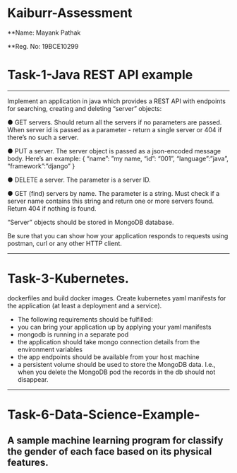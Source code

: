 # Kaiburr-Assessment
**Name: Mayank Pathak

**Reg. No: 19BCE10299
# Task-1-Java REST API example
---
Implement an application in java which provides a REST API with endpoints for searching,
creating and deleting “server” objects:

● GET servers. Should return all the servers if no parameters are passed. When server id
is passed as a parameter - return a single server or 404 if there’s no such a server.

● PUT a server. The server object is passed as a json-encoded message body. Here’s an
example:
{
“name”: ”my name,
“id”: “001”,
“language”:”java”,
“framework”:”django”
}

● DELETE a server. The parameter is a server ID.

● GET (find) servers by name. The parameter is a string. Must check if a server name
contains this string and return one or more servers found. Return 404 if nothing is found.

“Server” objects should be stored in MongoDB database.

Be sure that you can show how your application responds to requests using postman, curl or
any other HTTP client.

---
# Task-3-Kubernetes.
dockerfiles and build docker images. Create kubernetes yaml manifests for the application (at least a deployment and a service). 
- The following requirements should be fulfilled:
- you can bring your application up by applying your yaml manifests
- mongodb is running in a separate pod
- the application should take mongo connection details from the environment variables
- the app endpoints should be available from your host machine
- a persistent volume should be used to store the MongoDB data. I.e., when you delete
the MongoDB pod the records in the db should not disappear.
---
# Task-6-Data-Science-Example-
A sample machine learning program for classify the gender of each face based on its physical features.
---
